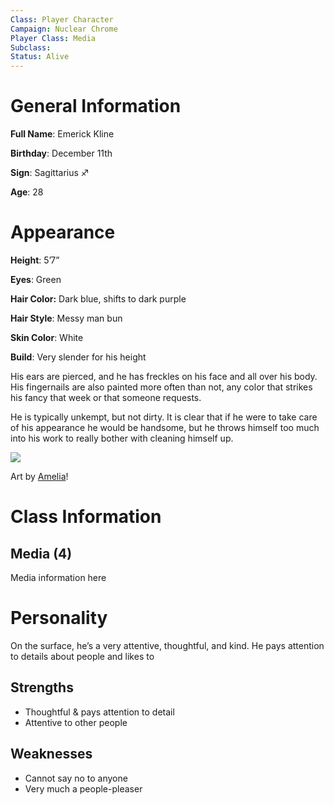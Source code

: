 ```yaml
---
Class: Player Character
Campaign: Nuclear Chrome
Player Class: Media
Subclass: 
Status: Alive
---
```

# General Information
**Full Name**: Emerick Kline

**Birthday**: December 11th

**Sign**: Sagittarius ♐

**Age**: 28
# Appearance
**Height**: 5’7”

**Eyes**: Green

**Hair Color:** Dark blue, shifts to dark purple

**Hair Style**: Messy man bun

**Skin Color**: White

**Build**: Very slender for his height

His ears are pierced, and he has freckles on his face and all over his body. His fingernails are also painted more often than not, any color that strikes his fancy that week or that someone requests.

He is typically unkempt, but not dirty. It is clear that if he were to take care of his appearance he would be handsome, but he throws himself too much into his work to really bother with cleaning himself up.

![](nc_emmy-reference.webp)

Art by [Amelia](https://atelieramelia.carrd.co/)!
# Class Information
## Media (4)
Media information here
# Personality
On the surface, he’s a very attentive, thoughtful, and kind. He pays attention to details about people and likes to 
## Strengths
- Thoughtful & pays attention to detail
- Attentive to other people
## Weaknesses
- Cannot say no to anyone
- Very much a people-pleaser